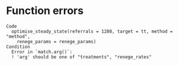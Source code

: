 # Function errors

    Code
      optimise_steady_state(referrals = 1280, target = tt, method = "method",
        renege_params = renege_params)
    Condition
      Error in `match.arg()`:
      ! 'arg' should be one of "treatments", "renege_rates"

